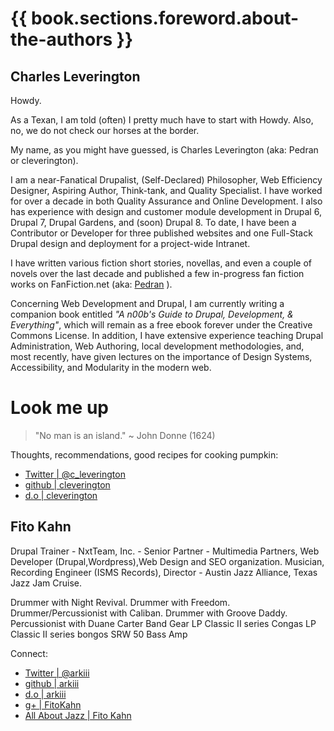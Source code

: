 # {{ book.sections.foreword.about-the-authors }}

## Charles Leverington

Howdy.

As a Texan, I am told (often) I pretty much have to start with Howdy. Also, no, we do not check our horses at the border.

My name, as you might have guessed, is Charles Leverington (aka: Pedran or cleverington).

I am a near-Fanatical Drupalist, (Self-Declared) Philosopher, Web Efficiency Designer, Aspiring Author, Think-tank, and Quality Specialist. I have worked for over a decade in both Quality Assurance and Online Development. I also has experience with design and customer module development in Drupal 6, Drupal 7, Drupal Gardens, and (soon) Drupal 8. To date, I have been a Contributor or Developer for three published websites and one Full-Stack Drupal design and deployment for a project-wide Intranet.

I have written various fiction short stories, novellas, and even a couple of novels over the last decade and published a few in-progress fan fiction works on FanFiction.net \(aka: [Pedran](https://www.fanfiction.net/u/164598/Pedran "Pedran's FanFiction Pad") \).

Concerning Web Development and Drupal, I am currently writing a companion book entitled *"A n00b's Guide to Drupal, Development, & Everything"*, which will remain as a free ebook forever under the Creative Commons License. In addition, I have extensive experience teaching Drupal Administration, Web Authoring, local development methodologies, and, most recently, have given lectures on the importance of Design Systems, Accessibility, and Modularity in the modern web.

# Look me up

> "No man is an island." ~ John Donne \(1624\)

Thoughts, recommendations, good recipes for cooking pumpkin:
* [Twitter | @c_leverington](https://twitter.com/c_leverington "Twitter: @c_leverington")
* [github | cleverington](https://github.com/cleverington/n00b-drupal-development "n00b's Guide on GitHub")
* [d.o | cleverington](https://www.drupal.org/u/cleverington "drupal.org/u/cleverington")

## Fito Kahn

Drupal Trainer - NxtTeam, Inc. - Senior Partner - Multimedia Partners, Web Developer (Drupal,Wordpress),Web Design and SEO organization. Musician, Recording Engineer (ISMS Records), Director - Austin Jazz Alliance, Texas Jazz Jam Cruise.

Drummer with Night Revival. Drummer with Freedom. Drummer/Percussionist with Caliban. Drummer with Groove Daddy. Percussionist with Duane Carter Band
Gear
LP Classic II series Congas LP Classic II series bongos SRW 50 Bass Amp

Connect:
* [Twitter | @arkiii](https://twitter.com/arkiii "Twitter: @arkiii")
* [github | arkiii](https://github.com/arkiii "github | arkiii")
* [d.o | arkiii](https://www.drupal.org/u/cleverington "drupal.org/u/arkiii")
* [g+ | FitoKahn](https://plus.google.com/+FitoKahn/posts "g+ | FitoKahn")
* [All About Jazz | Fito Kahn](http://musicians.allaboutjazz.com/fitokahn "All About Jazz | Fito Kahn")
